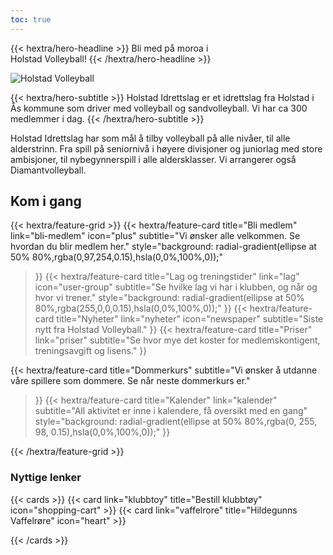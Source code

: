 ```yaml
---
toc: true
---
```



<div class="hx-mt-6 hx-mb-6">


{{< hextra/hero-headline >}}
  Bli med på moroa i&nbsp;<br class="sm:hx-block hx-hidden" />Holstad Volleyball!
{{< /hextra/hero-headline >}}
</div>

![Holstad Volleyball](holstad-homepage.jpg)


<div class="hx-mb-8 hx-max-w-[100px]">
{{< hextra/hero-subtitle >}}
  Holstad Idrettslag er et idrettslag fra Holstad i Ås kommune som driver med
  volleyball og sandvolleyball. Vi har ca 300 medlemmer i dag.
{{< /hextra/hero-subtitle >}}
</div>

<div class="hx-mt-6"></div>


Holstad Idrettslag har som mål å tilby volleyball på alle nivåer, til alle
alderstrinn. Fra spill på seniornivå i høyere divisjoner og juniorlag med store
ambisjoner, til nybegynnerspill i alle aldersklasser. Vi arrangerer også
Diamantvolleyball.

## Kom i gang

<div class="hx-mt-6"></div>

{{< hextra/feature-grid >}}
  {{< hextra/feature-card
    title="Bli medlem"
    link="bli-medlem"
    icon="plus"
    subtitle="Vi ønsker alle velkommen. Se hvordan du blir medlem her."
    style="background: radial-gradient(ellipse at 50% 80%,rgba(0,97,254,0.15),hsla(0,0%,100%,0));"
  >}}
  {{< hextra/feature-card
    title="Lag og treningstider"
    link="lag"
    icon="user-group"
    subtitle="Se hvilke lag vi har i klubben, og når og hvor vi trener."
    style="background: radial-gradient(ellipse at 50% 80%,rgba(255,0,0,0.15),hsla(0,0%,100%,0));"
  >}}
  {{< hextra/feature-card
    title="Nyheter"
    link="nyheter"
    icon="newspaper"
    subtitle="Siste nytt fra Holstad Volleyball."
  >}}
  {{< hextra/feature-card
    title="Priser"
    link="priser"
    subtitle="Se hvor mye det koster for medlemskontigent, treningsavgift og lisens."
  >}}
  <!--{{< hextra/feature-card
    title="Styret"
    subtitle="Se hvem som sitter i styret og hva de jobber med."
  >}}-->
  {{< hextra/feature-card
    title="Dommerkurs"
    subtitle="Vi ønsker å utdanne våre spillere som dommere. Se når neste dommerkurs er."
  >}}
{{< hextra/feature-card
    title="Kalender"
    link="kalender"
    subtitle="All aktivitet er inne i kalendere, få oversikt med en gang"
    style="background: radial-gradient(ellipse at 50% 80%,rgba(0, 255, 98, 0.15),hsla(0,0%,100%,0));"
  >}}

{{< /hextra/feature-grid >}}


### Nyttige lenker

{{< cards >}}
 {{< card link="klubbtoy" title="Bestill klubbtøy" icon="shopping-cart" >}}
 {{< card link="vaffelrore" title="Hildegunns Vaffelrøre" icon="heart" >}}

{{< /cards >}}
